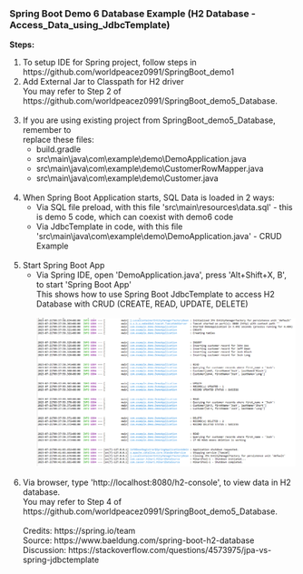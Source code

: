 

### Spring Boot Demo 6 Database Example (H2 Database - Access_Data_using_JdbcTemplate)

**Steps:**
<ol>
<li>To setup IDE for Spring project, follow steps in https://github.com/worldpeacez0991/SpringBoot_demo1</li>

<li>Add External Jar to Classpath for H2 driver<br/>
You may refer to Step 2 of https://github.com/worldpeacez0991/SpringBoot_demo5_Database.
</li>
<br/>

<li>If you are using existing project from SpringBoot_demo5_Database, remember to<br/>
replace these files: 
<ul>
<li>build.gradle</li>
<li>src\main\java\com\example\demo\DemoApplication.java</li>
<li>src\main\java\com\example\demo\CustomerRowMapper.java</li>
<li>src\main\java\com\example\demo\Customer.java</li>
</ul>
</li>
<br/>

<li>When Spring Boot Application starts, SQL Data is loaded in 2 ways:
<ul>
<li>Via SQL file preload, with this file 'src\main\resources\data.sql' - this is demo 5 code, which can coexist with demo6 code</li>
<li>Via JdbcTemplate in code, with this file 'src\main\java\com\example\demo\DemoApplication.java' - CRUD Example</li>
</ul>
</li>
<br/>

<li>Start Spring Boot App
<ul>
<li>Via Spring IDE, open 'DemoApplication.java', press 'Alt+Shift+X, B', to start 'Spring Boot App'<br/>
This shows how to use Spring Boot JdbcTemplate to access H2 Database with CRUD (CREATE, READ, UPDATE, DELETE)</li><br/>
<kbd><img src="Pic_CRUD.PNG" width="500" /></kbd>
</ul>
</li>


<br/>
<li>Via browser, type 'http://localhost:8080/h2-console', to view data in H2 database.
<br/>
You may refer to Step 4 of https://github.com/worldpeacez0991/SpringBoot_demo5_Database.</li>

<br/>
Credits: https://spring.io/team<br/>
Source: https://www.baeldung.com/spring-boot-h2-database<br/>
Discussion: https://stackoverflow.com/questions/4573975/jpa-vs-spring-jdbctemplate<br/>



